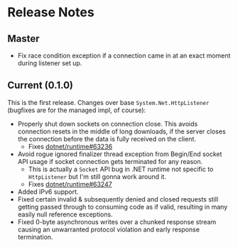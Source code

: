 # Release Notes

## Master

* Fix race condition exception if a connection came in at an exact moment during listener set up.

## Current (0.1.0)

This is the first release. Changes over base `System.Net.HttpListener` (bugfixes are for the managed impl, of course):
* Properly shut down sockets on connection close. This avoids connection resets in the middle of long downloads, if the server closes the connection before the data is fully received on the client. 
  * Fixes [dotnet/runtime#63236](https://github.com/dotnet/runtime/issues/63236)
* Avoid rogue ignored finalizer thread exception from Begin/End socket API usage if socket connection gets terminated for any reason.
  * This is actually a `Socket` API bug in .NET runtime not specific to `HttpListener` but I'm still gonna work around it.
  * Fixes [dotnet/runtime#63247](https://github.com/dotnet/runtime/issues/63247)
* Added IPv6 support.
* Fixed certain invalid & subsequently denied and closed requests still getting passed through to consuming code as if valid, resulting in many easily null reference exceptions.
* Fixed 0-byte asynchronous writes over a chunked response stream causing an unwarranted protocol violation and early response termination.
